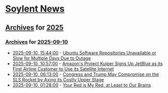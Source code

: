 # [Soylent News](../../../README.md)

## [Archives](../../index.md) for [2025](../index.md)

### [Archives](../../index.md) for [2025-09-10](index.md)

* [2025-09-10, 15:44:00](https://soylentnews.org/article.pl?sid=25/09/10/0055209&from=rss) - [Ubuntu Software Repositories Unavailable or Slow for Multiple Days Due to Outage](https://soylentnews.org/article.pl?sid=25/09/10/0055209&from=rss)
* [2025-09-10, 10:57:00](https://soylentnews.org/article.pl?sid=25/09/10/0052200&from=rss) - [Amazon's Project Kuiper Signs Up JetBlue as its First Airline Customer to Use its Satellite Internet](https://soylentnews.org/article.pl?sid=25/09/10/0052200&from=rss)
* [2025-09-10, 06:13:00](https://soylentnews.org/article.pl?sid=25/09/09/1559244&from=rss) - [Congress and Trump May Compromise on the SLS Rocket by Axing its Costly Upper Stage](https://soylentnews.org/article.pl?sid=25/09/09/1559244&from=rss)
* [2025-09-10, 01:28:00](https://soylentnews.org/article.pl?sid=25/09/09/1229205&from=rss) - [Your Red is My Red, at Least to Our Brains](https://soylentnews.org/article.pl?sid=25/09/09/1229205&from=rss)
